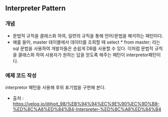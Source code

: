 ## Interpreter Pattern

### 개념

* 문법적 규칙을 클래스화 하여, 일련의 규칙을 통해 언어/문법을 해석하는 패턴이다. 
* 예를 들어, master 테이블에서 데이터를 조회할 때 select * from master; 라는 sql 문법을 사용하여 개발자들은 손쉽게 DB를 사용할 수 있다. 이처럼 문법적 규칙을 클래스화 하여 사용자가 원하는 답을 얻도록 해주는 패턴이 interpretor패턴이다. 

### 예제 코드 작성

interpretor 패턴을 사용해 후위 표기법을 구현해 본다.   

* 출처 : https://velog.io/@hoit_98/%EB%94%94%EC%9E%90%EC%9D%B8-%ED%8C%A8%ED%84%B4-Interpreter-%ED%8C%A8%ED%84%B4
